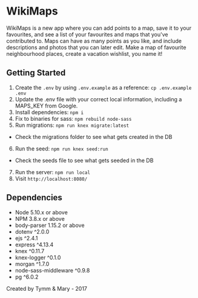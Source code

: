 # WikiMaps

WikiMaps is a new app where you can add points to a map, save it to your favourites, and see a list of your favourites and maps that you've contributed to. Maps can have as many points as you like, and include descriptions and photos that you can later edit. Make a map of favourite neighbourhood places, create a vacation wishlist, you name it!


## Getting Started

1. Create the `.env` by using `.env.example` as a reference: `cp .env.example .env`
2. Update the .env file with your correct local information, including a MAPS_KEY from Google.
3. Install dependencies: `npm i`
4. Fix to binaries for sass: `npm rebuild node-sass`
5. Run migrations: `npm run knex migrate:latest`
  - Check the migrations folder to see what gets created in the DB
6. Run the seed: `npm run knex seed:run`
  - Check the seeds file to see what gets seeded in the DB
7. Run the server: `npm run local`
8. Visit `http://localhost:8080/`


## Dependencies

- Node 5.10.x or above
- NPM 3.8.x or above
- body-parser 1.15.2 or above
- dotenv ^2.0.0
- ejs ^2.4.1
- express ^4.13.4
- knex ^0.11.7
- knex-logger ^0.1.0
- morgan ^1.7.0
- node-sass-middleware ^0.9.8
- pg ^6.0.2


Created by Tymm & Mary - 2017

